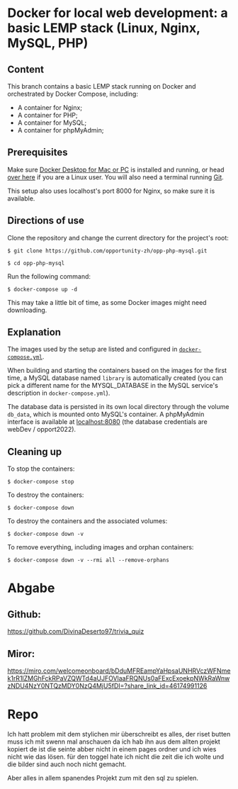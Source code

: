 # Docker for local web development: a basic LEMP stack (Linux, Nginx, MySQL, PHP)

## Content

This branch contains a basic LEMP stack running on Docker and orchestrated by Docker Compose, including:

- A container for Nginx;
- A container for PHP;
- A container for MySQL;
- A container for phpMyAdmin;

## Prerequisites

Make sure [Docker Desktop for Mac or PC](https://www.docker.com/products/docker-desktop) is installed and running, or head [over here](https://docs.docker.com/install/) if you are a Linux user. You will also need a terminal running [Git](https://git-scm.com/).

This setup also uses localhost's port 8000 for Nginx, so make sure it is available.

## Directions of use

Clone the repository and change the current directory for the project's root:

```
$ git clone https://github.com/opportunity-zh/opp-php-mysql.git

$ cd opp-php-mysql
```

Run the following command:

```
$ docker-compose up -d
```

This may take a little bit of time, as some Docker images might need downloading.

## Explanation

The images used by the setup are listed and configured in [`docker-compose.yml`](https://github.com/opportunity-zh/opp-php-mysql/docker-compose.yml).

When building and starting the containers based on the images for the first time, a MySQL database named `library` is automatically created (you can pick a different name for the MYSQL_DATABASE in the MySQL service's description in `docker-compose.yml`).

The database data is persisted in its own local directory through the volume `db_data`, which is mounted onto MySQL's container. A phpMyAdmin interface is available at [localhost:8080](http://localhost:8080) (the database credentials are webDev / opport2022).

## Cleaning up

To stop the containers:

```
$ docker-compose stop
```

To destroy the containers:

```
$ docker-compose down
```

To destroy the containers and the associated volumes:

```
$ docker-compose down -v
```

To remove everything, including images and orphan containers:

```
$ docker-compose down -v --rmi all --remove-orphans
```

# Abgabe

## Github:

https://github.com/DivinaDeserto97/trivia_quiz

## Miror:
https://miro.com/welcomeonboard/bDduMFREampYaHpsaUNHRVczWFNmek1rR1lZMGhFckRPaVZQWTd4aUJFOVlaaFRQNUs0aFExcExoekpNWkRaWnwzNDU4NzY0NTQzMDY0NzQ4MjU5fDI=?share_link_id=46174991126

# Repo

Ich hatt problem mit dem stylichen mir überschreibt es alles,
der riset butten muss ich mit swenn mal anschauen da ich hab ihn aus dem allten projekt kopiert de ist die seinte abber nicht in einem pages ordner und ich wies nicht wie das lösen. für den toggel hate ich nicht die zeit die ich wolte und die bilder sind auch noch nicht gemacht.

Aber alles in allem spanendes Projekt zum mit den sql zu spielen.
